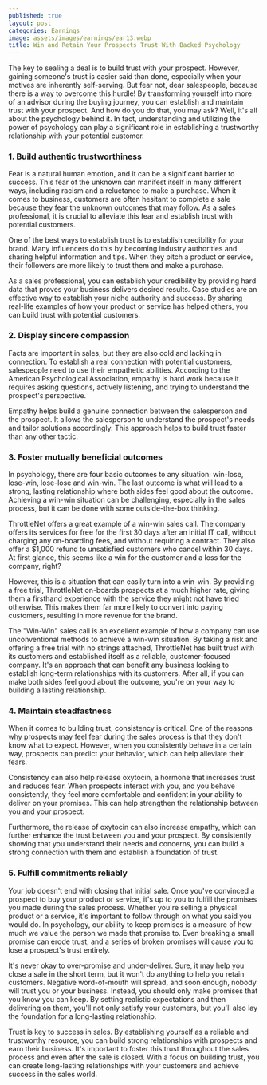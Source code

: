 ```yaml
---
published: true
layout: post
categories: Earnings
image: assets/images/earnings/ear13.webp
title: Win and Retain Your Prospects Trust With Backed Psychology
---
```


The key to sealing a deal is to build trust with your prospect. However, gaining someone's trust is easier said than done, especially when your motives are inherently self-serving. But fear not, dear salespeople, because there is a way to overcome this hurdle! By transforming yourself into more of an advisor during the buying journey, you can establish and maintain trust with your prospect. And how do you do that, you may ask? Well, it's all about the psychology behind it. In fact, understanding and utilizing the power of psychology can play a significant role in establishing a trustworthy relationship with your potential customer.

### 1. Build authentic trustworthiness
Fear is a natural human emotion, and it can be a significant barrier to success. This fear of the unknown can manifest itself in many different ways, including racism and a reluctance to make a purchase. When it comes to business, customers are often hesitant to complete a sale because they fear the unknown outcomes that may follow. As a sales professional, it is crucial to alleviate this fear and establish trust with potential customers.

One of the best ways to establish trust is to establish credibility for your brand. Many influencers do this by becoming industry authorities and sharing helpful information and tips. When they pitch a product or service, their followers are more likely to trust them and make a purchase.

As a sales professional, you can establish your credibility by providing hard data that proves your business delivers desired results. Case studies are an effective way to establish your niche authority and success. By sharing real-life examples of how your product or service has helped others, you can build trust with potential customers.

### 2. Display sincere compassion
Facts are important in sales, but they are also cold and lacking in connection. To establish a real connection with potential customers, salespeople need to use their empathetic abilities. According to the American Psychological Association, empathy is hard work because it requires asking questions, actively listening, and trying to understand the prospect's perspective.

Empathy helps build a genuine connection between the salesperson and the prospect. It allows the salesperson to understand the prospect's needs and tailor solutions accordingly. This approach helps to build trust faster than any other tactic.

### 3. Foster mutually beneficial outcomes
In psychology, there are four basic outcomes to any situation: win-lose, lose-win, lose-lose and win-win. The last outcome is what will lead to a strong, lasting relationship where both sides feel good about the outcome. Achieving a win-win situation can be challenging, especially in the sales process, but it can be done with some outside-the-box thinking.

ThrottleNet offers a great example of a win-win sales call. The company offers its services for free for the first 30 days after an initial IT call, without charging any on-boarding fees, and without requiring a contract. They also offer a $1,000 refund to unsatisfied customers who cancel within 30 days. At first glance, this seems like a win for the customer and a loss for the company, right?

However, this is a situation that can easily turn into a win-win. By providing a free trial, ThrottleNet on-boards prospects at a much higher rate, giving them a firsthand experience with the service they might not have tried otherwise. This makes them far more likely to convert into paying customers, resulting in more revenue for the brand.

The "Win-Win" sales call is an excellent example of how a company can use unconventional methods to achieve a win-win situation. By taking a risk and offering a free trial with no strings attached, ThrottleNet has built trust with its customers and established itself as a reliable, customer-focused company. It's an approach that can benefit any business looking to establish long-term relationships with its customers. After all, if you can make both sides feel good about the outcome, you're on your way to building a lasting relationship.

### 4. Maintain steadfastness
When it comes to building trust, consistency is critical. One of the reasons why prospects may feel fear during the sales process is that they don't know what to expect. However, when you consistently behave in a certain way, prospects can predict your behavior, which can help alleviate their fears.

Consistency can also help release oxytocin, a hormone that increases trust and reduces fear. When prospects interact with you, and you behave consistently, they feel more comfortable and confident in your ability to deliver on your promises. This can help strengthen the relationship between you and your prospect.

Furthermore, the release of oxytocin can also increase empathy, which can further enhance the trust between you and your prospect. By consistently showing that you understand their needs and concerns, you can build a strong connection with them and establish a foundation of trust.

### 5. Fulfill commitments reliably
Your job doesn't end with closing that initial sale. Once you've convinced a prospect to buy your product or service, it's up to you to fulfill the promises you made during the sales process. Whether you're selling a physical product or a service, it's important to follow through on what you said you would do. In psychology, our ability to keep promises is a measure of how much we value the person we made that promise to. Even breaking a small promise can erode trust, and a series of broken promises will cause you to lose a prospect's trust entirely.

It's never okay to over-promise and under-deliver. Sure, it may help you close a sale in the short term, but it won't do anything to help you retain customers. Negative word-of-mouth will spread, and soon enough, nobody will trust you or your business. Instead, you should only make promises that you know you can keep. By setting realistic expectations and then delivering on them, you'll not only satisfy your customers, but you'll also lay the foundation for a long-lasting relationship.

Trust is key to success in sales. By establishing yourself as a reliable and trustworthy resource, you can build strong relationships with prospects and earn their business. It's important to foster this trust throughout the sales process and even after the sale is closed. With a focus on building trust, you can create long-lasting relationships with your customers and achieve success in the sales world.

